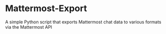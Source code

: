 # Mattermost-Export

A simple Python script that exports Mattermost chat data to various formats via the Mattermost API
